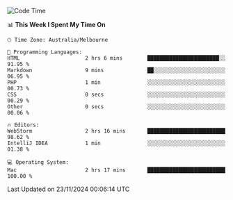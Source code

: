<!--START_SECTION:waka-->
![Code Time](http://img.shields.io/badge/Code%20Time-3%20hrs%2034%20mins-blue)

📊 **This Week I Spent My Time On** 

```text
🕑︎ Time Zone: Australia/Melbourne

💬 Programming Languages: 
HTML                     2 hrs 6 mins        ███████████████████████░░   91.95 % 
Markdown                 9 mins              ██░░░░░░░░░░░░░░░░░░░░░░░   06.95 % 
PHP                      1 min               ░░░░░░░░░░░░░░░░░░░░░░░░░   00.73 % 
CSS                      0 secs              ░░░░░░░░░░░░░░░░░░░░░░░░░   00.29 % 
Other                    0 secs              ░░░░░░░░░░░░░░░░░░░░░░░░░   00.06 % 

🔥 Editors: 
WebStorm                 2 hrs 16 mins       █████████████████████████   98.62 % 
IntelliJ IDEA            1 min               ░░░░░░░░░░░░░░░░░░░░░░░░░   01.38 % 

💻 Operating System: 
Mac                      2 hrs 17 mins       █████████████████████████   100.00 % 
```


 Last Updated on 23/11/2024 00:06:14 UTC
<!--END_SECTION:waka-->